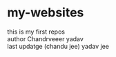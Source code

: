 # my-websites
this is my first repos
<br>
author Chandrveeer yadav
<br>
last updatge (chandu jee)
yadav jee
